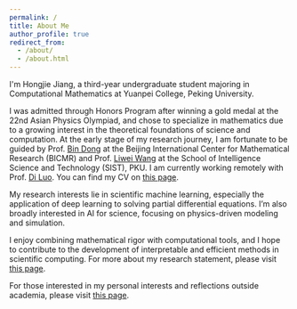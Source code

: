 ```yaml
---
permalink: /
title: About Me
author_profile: true
redirect_from: 
  - /about/
  - /about.html
---
```


I'm Hongjie Jiang, a third-year undergraduate student majoring in Computational Mathematics at Yuanpei College, Peking University. 

I was admitted through Honors Program after winning a gold medal at the 22nd Asian Physics Olympiad, and chose to specialize in mathematics due to a growing interest in the theoretical foundations of science and computation. At the early stage of my research journey, I am fortunate to be guided by Prof. [Bin Dong](http://faculty.bicmr.pku.edu.cn/~dongbin/) at the Beijing International Center for Mathematical Research (BICMR) and Prof. [Liwei Wang](http://www.liweiwang-pku.com/index.html) at the School of Intelligence Science and Technology (SIST), PKU. I am currently working remotely with Prof. [Di Luo](https://diluo28.github.io/diluo.github.io/). You can find my CV on [this page](cv.md).

My research interests lie in scientific machine learning, especially the application of deep learning to solving partial differential equations. I’m also broadly interested in AI for science, focusing on physics-driven modeling and simulation.

I enjoy combining mathematical rigor with computational tools, and I hope to contribute to the development of interpretable and efficient methods in scientific computing. For more about my research statement, please visit [this page](research_statement.md).

For those interested in my personal interests and reflections outside academia, please visit [this page](https://hongjiejiang.github.io/hongjiejiang-nonacademical.github.io/).
